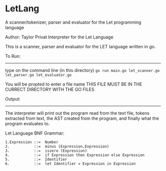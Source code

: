 # LetLang
A scanner/tokenizer, parser and evaluator for the Let programming language

Author: Taylor Privat
Interpreter for the Let Language

This is a scanner, parser and evaluator for the LET language written in go.

To Run:
*********************************************
type on the command line (in this directory)
`go run main.go let_scanner.go let_parser.go let_evaluator.go`

You will be propted to enter a file name
THIS FILE MUST BE IN THE CURRECT DIRECTORY WITH THE GO FILES

Output:
********************************************
The interpreter will print out the program read from the text file,
tokens extracted from text,
the AST created from the program,
and finally what the program evaluates to.


Let Language BNF Grammar:
```
1.Expression ::=  Number
2.           ::=  minus (Expression,Expression)
3.           ::=  iszero (Expression)
4.           ::=  if Expression then Expression else Expression
5.           ::=  Identifier
6.           ::=  let Identifier = Expression in Expression
```
